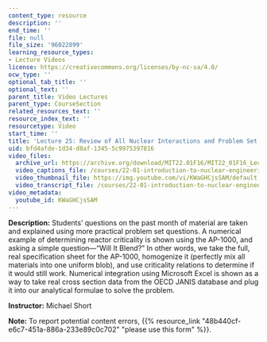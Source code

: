 ```yaml
---
content_type: resource
description: ''
end_time: ''
file: null
file_size: '96022899'
learning_resource_types:
- Lecture Videos
license: https://creativecommons.org/licenses/by-nc-sa/4.0/
ocw_type: ''
optional_tab_title: ''
optional_text: ''
parent_title: Video Lectures
parent_type: CourseSection
related_resources_text: ''
resource_index_text: ''
resourcetype: Video
start_time: ''
title: 'Lecture 25: Review of All Nuclear Interactions and Problem Set 7 Help'
uid: bfd4afde-1d34-d8af-1345-5c9975397816
video_files:
  archive_url: https://archive.org/download/MIT22.01F16/MIT22_01F16_Lec25_300k.mp4
  video_captions_file: /courses/22-01-introduction-to-nuclear-engineering-and-ionizing-radiation-fall-2016/c9a01a23f5e855fc870e40fc8116f3d1_KWaGHCjsSAM.vtt
  video_thumbnail_file: https://img.youtube.com/vi/KWaGHCjsSAM/default.jpg
  video_transcript_file: /courses/22-01-introduction-to-nuclear-engineering-and-ionizing-radiation-fall-2016/d149ecc027d1bd46151be6782f7c7334_KWaGHCjsSAM.pdf
video_metadata:
  youtube_id: KWaGHCjsSAM
---
```


**Description:** Students’ questions on the past month of material are taken and explained using more practical problem set questions. A numerical example of determining reactor criticality is shown using the AP-1000, and asking a simple question—“Will It Blend?” In other words, we take the full, real specification sheet for the AP-1000, homogenize it (perfectly mix all materials into one uniform blob), and use criticality relations to determine if it would still work. Numerical integration using Microsoft Excel is shown as a way to take real cross section data from the OECD JANIS database and plug it into our analytical formulae to solve the problem.

**Instructor:** Michael Short

**Note:** To report potential content errors, {{% resource_link "48b440cf-e6c7-451a-886a-233e89c0c702" "please use this form" %}}.

